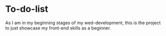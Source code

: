 # To-do-list
As I am in my beginning stages of my wed-development, this is the project to just showcase my front-end skills as a beginner.
